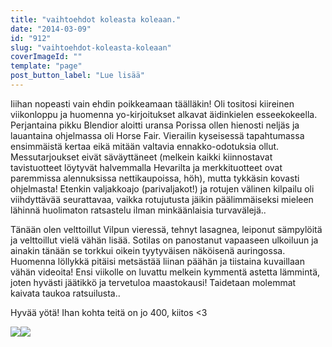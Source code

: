 ```yaml
---
title: "vaihtoehdot koleasta koleaan."
date: "2014-03-09"
id: "912"
slug: "vaihtoehdot-koleasta-koleaan"
coverImageId: ""
template: "page"
post_button_label: "Lue lisää"
---
```


Iiihan nopeasti vain ehdin poikkeamaan täälläkin! Oli tositosi kiireinen viikonloppu ja huomenna yo-kirjoitukset alkavat äidinkielen esseekokeella. Perjantaina pikku Blendior aloitti uransa Porissa ollen hienosti neljäs ja lauantaina ohjelmassa oli Horse Fair. Vierailin kyseisessä tapahtumassa ensimmäistä kertaa eikä mitään valtavia ennakko-odotuksia ollut. Messutarjoukset eivät säväyttäneet (melkein kaikki kiinnostavat tavistuotteet löytyvät halvemmalla Hevarilta ja merkkituotteet ovat paremmissa alennuksissa nettikaupoissa, höh), mutta tykkäsin kovasti ohjelmasta! Etenkin valjakkoajo (parivaljakot!) ja rotujen välinen kilpailu oli viihdyttävää seurattavaa, vaikka rotujutusta jäikin päälimmäiseksi mieleen lähinnä huolimaton ratsastelu ilman minkäänlaisia turvavälejä..  
  
Tänään olen velttoillut Vilpun vieressä, tehnyt lasagnea, leiponut sämpylöitä ja velttoillut vielä vähän lisää. Sotilas on panostanut vapaaseen ulkoiluun ja ainakin tänään se torkkui oikein tyytyväisen näköisenä auringossa. Huomenna löllykkä pitäisi metsästää liinan päähän ja tiistaina kuvaillaan vähän videoita! Ensi viikolle on luvattu melkein kymmentä astetta lämmintä, joten hyvästi jäätikkö ja tervetuloa maastokausi! Taidetaan molemmat kaivata taukoa ratsuilusta..  
  
Hyvää yötä! Ihan kohta teitä on jo 400, kiitos <3

  

[![](/images/blendior.png)](http://1.bp.blogspot.com/-WOxbTaOrflg/UxzLnUUHLBI/AAAAAAAAIDQ/mmy9H6b9xNM/s1600/blendior.png)[![](/images/tupsut.png)](http://3.bp.blogspot.com/-jHUGnIiGXmQ/UxzLnnoOuLI/AAAAAAAAIDU/LXidBJGe1ZE/s1600/tupsut.png)
